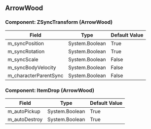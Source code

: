 ## ArrowWood

### Component: ZSyncTransform (ArrowWood)

|Field|Type|Default Value|
|---|---|---|
|m_syncPosition|System.Boolean|True|
|m_syncRotation|System.Boolean|True|
|m_syncScale|System.Boolean|False|
|m_syncBodyVelocity|System.Boolean|False|
|m_characterParentSync|System.Boolean|False|

### Component: ItemDrop (ArrowWood)

|Field|Type|Default Value|
|---|---|---|
|m_autoPickup|System.Boolean|True|
|m_autoDestroy|System.Boolean|True|

